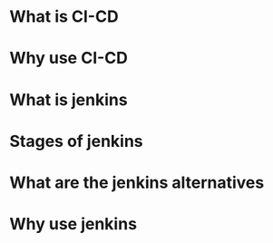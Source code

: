 # What is CI-CD

# Why use CI-CD

# What is jenkins

# Stages of jenkins

# What are the jenkins alternatives

# Why use jenkins

